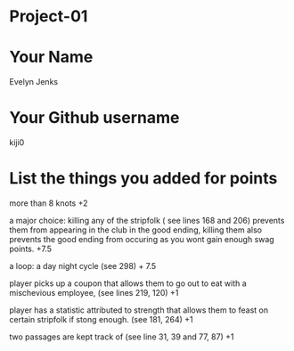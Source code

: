# Project-01

# Your Name
Evelyn Jenks
# Your Github username
kiji0
# List the things you added for points


more than 8 knots +2

a major choice: killing any of the stripfolk ( see lines 168 and 206) prevents them from appearing in the club in the good ending, killing them also prevents the good ending from occuring as you wont gain enough swag points. +7.5

a loop: a day night cycle (see 298) + 7.5

player picks up a coupon that allows them to go out to eat with a mischevious employee, (see lines 219, 120) +1

   player has a statistic attributed to strength that allows them to feast on certain stripfolk if stong enough. (see 181, 264) +1
   
two passages are kept track of (see line 31, 39 and 77, 87) +1

